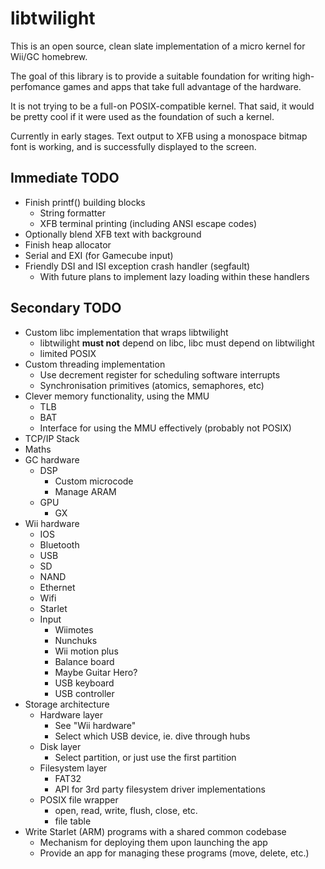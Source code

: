 # libtwilight

This is an open source, clean slate implementation of a micro kernel for Wii/GC homebrew.

The goal of this library is to provide a suitable foundation for writing high-perfomance games and apps that take full advantage of the hardware.

It is not trying to be a full-on POSIX-compatible kernel. That said, it would be pretty cool if it were used as the foundation of such a kernel.

Currently in early stages. Text output to XFB using a monospace bitmap font is working, and is successfully displayed to the screen.

## Immediate TODO

- Finish printf() building blocks
	- String formatter
	- XFB terminal printing (including ANSI escape codes)
- Optionally blend XFB text with background
- Finish heap allocator
- Serial and EXI (for Gamecube input)
- Friendly DSI and ISI exception crash handler (segfault)
	- With future plans to implement lazy loading within these handlers

## Secondary TODO

- Custom libc implementation that wraps libtwilight
	- libtwilight **must not** depend on libc, libc must depend on libtwilight
	- limited POSIX
- Custom threading implementation
	- Use decrement register for scheduling software interrupts
	- Synchronisation primitives (atomics, semaphores, etc)
- Clever memory functionality, using the MMU
	- TLB
	- BAT
	- Interface for using the MMU effectively (probably not POSIX)
- TCP/IP Stack
- Maths
- GC hardware
	- DSP
		- Custom microcode
		- Manage ARAM
	- GPU
		- GX
- Wii hardware
	- IOS
	- Bluetooth
	- USB
	- SD
	- NAND
	- Ethernet
	- Wifi
	- Starlet
	- Input
		- Wiimotes
		- Nunchuks
		- Wii motion plus
		- Balance board
		- Maybe Guitar Hero?
		- USB keyboard
		- USB controller
- Storage architecture
	- Hardware layer
		- See "Wii hardware"
		- Select which USB device, ie. dive through hubs
	- Disk layer
		- Select partition, or just use the first partition
	- Filesystem layer
		- FAT32
		- API for 3rd party filesystem driver implementations
	- POSIX file wrapper
		- open, read, write, flush, close, etc.
		- file table
- Write Starlet (ARM) programs with a shared common codebase
	- Mechanism for deploying them upon launching the app
	- Provide an app for managing these programs (move, delete, etc.)
